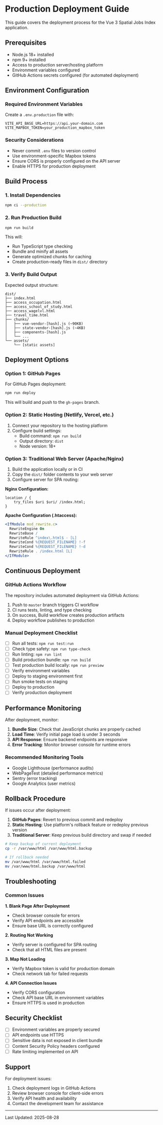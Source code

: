# Production Deployment Guide

This guide covers the deployment process for the Vue 3 Spatial Jobs Index application.

## Prerequisites

- Node.js 18+ installed
- npm 9+ installed
- Access to production server/hosting platform
- Environment variables configured
- GitHub Actions secrets configured (for automated deployment)

## Environment Configuration

### Required Environment Variables

Create a `.env.production` file with:

```env
VITE_API_BASE_URL=https://api.your-domain.com
VITE_MAPBOX_TOKEN=your_production_mapbox_token
```

### Security Considerations

- Never commit `.env` files to version control
- Use environment-specific Mapbox tokens
- Ensure CORS is properly configured on the API server
- Enable HTTPS for production deployment

## Build Process

### 1. Install Dependencies

```bash
npm ci --production
```

### 2. Run Production Build

```bash
npm run build
```

This will:
- Run TypeScript type checking
- Bundle and minify all assets
- Generate optimized chunks for caching
- Create production-ready files in `dist/` directory

### 3. Verify Build Output

Expected output structure:
```
dist/
├── index.html
├── access_occupation.html
├── access_school_of_study.html
├── access_wagelvl.html
├── travel_time.html
├── chunks/
│   ├── vue-vendor-[hash].js (~90KB)
│   ├── state-vendor-[hash].js (~4KB)
│   ├── components-[hash].js
│   └── ...
└── assets/
    └── [static assets]
```

## Deployment Options

### Option 1: GitHub Pages

For GitHub Pages deployment:

```bash
npm run deploy
```

This will build and push to the `gh-pages` branch.

### Option 2: Static Hosting (Netlify, Vercel, etc.)

1. Connect your repository to the hosting platform
2. Configure build settings:
   - Build command: `npm run build`
   - Output directory: `dist`
   - Node version: 18+

### Option 3: Traditional Web Server (Apache/Nginx)

1. Build the application locally or in CI
2. Copy the `dist/` folder contents to your web server
3. Configure server for SPA routing:

**Nginx Configuration:**
```nginx
location / {
    try_files $uri $uri/ /index.html;
}
```

**Apache Configuration (.htaccess):**
```apache
<IfModule mod_rewrite.c>
  RewriteEngine On
  RewriteBase /
  RewriteRule ^index\.html$ - [L]
  RewriteCond %{REQUEST_FILENAME} !-f
  RewriteCond %{REQUEST_FILENAME} !-d
  RewriteRule . /index.html [L]
</IfModule>
```

## Continuous Deployment

### GitHub Actions Workflow

The repository includes automated deployment via GitHub Actions:

1. Push to `master` branch triggers CI workflow
2. CI runs tests, linting, and type checking
3. On success, Build workflow creates production artifacts
4. Deploy workflow publishes to production

### Manual Deployment Checklist

- [ ] Run all tests: `npm run test:run`
- [ ] Check type safety: `npm run type-check`
- [ ] Run linting: `npm run lint`
- [ ] Build production bundle: `npm run build`
- [ ] Test production build locally: `npm run preview`
- [ ] Verify environment variables
- [ ] Deploy to staging environment first
- [ ] Run smoke tests on staging
- [ ] Deploy to production
- [ ] Verify production deployment

## Performance Monitoring

After deployment, monitor:

1. **Bundle Size**: Check that JavaScript chunks are properly cached
2. **Load Time**: Verify initial page load is under 3 seconds
3. **API Response**: Ensure backend endpoints are responsive
4. **Error Tracking**: Monitor browser console for runtime errors

### Recommended Monitoring Tools

- Google Lighthouse (performance audits)
- WebPageTest (detailed performance metrics)
- Sentry (error tracking)
- Google Analytics (user metrics)

## Rollback Procedure

If issues occur after deployment:

1. **GitHub Pages**: Revert to previous commit and redeploy
2. **Static Hosting**: Use platform's rollback feature or redeploy previous version
3. **Traditional Server**: Keep previous build directory and swap if needed

```bash
# Keep backup of current deployment
cp -r /var/www/html /var/www/html.backup

# If rollback needed
mv /var/www/html /var/www/html.failed
mv /var/www/html.backup /var/www/html
```

## Troubleshooting

### Common Issues

**1. Blank Page After Deployment**
- Check browser console for errors
- Verify API endpoints are accessible
- Ensure base URL is correctly configured

**2. Routing Not Working**
- Verify server is configured for SPA routing
- Check that all HTML files are present

**3. Map Not Loading**
- Verify Mapbox token is valid for production domain
- Check network tab for failed requests

**4. API Connection Issues**
- Verify CORS configuration
- Check API base URL in environment variables
- Ensure HTTPS is used in production

## Security Checklist

- [ ] Environment variables are properly secured
- [ ] API endpoints use HTTPS
- [ ] Sensitive data is not exposed in client bundle
- [ ] Content Security Policy headers configured
- [ ] Rate limiting implemented on API

## Support

For deployment issues:
1. Check deployment logs in GitHub Actions
2. Review browser console for client-side errors
3. Verify API health and availability
4. Contact the development team for assistance

---

Last Updated: 2025-08-28
